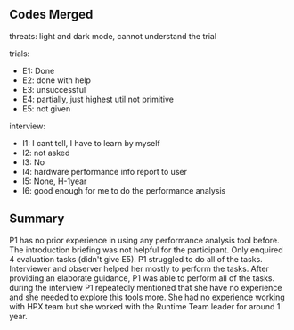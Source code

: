 Codes Merged
----------------------
threats: light and dark mode, cannot understand the trial

trials:

- E1: Done
- E2: done with help
- E3: unsuccessful
- E4: partially, just highest util not primitive
- E5: not given

interview:

- I1: I cant tell, I have to learn by myself
- I2: not asked
- I3: No
- I4: hardware performance info report to user
- I5: None, H-1year
- I6: good enough for me to do the performance analysis

Summary
-------------------------------
P1 has no prior experience in using any performance analysis tool before. The introduction briefing was not helpful for the participant. Only enquired 4 evaluation tasks (didn't give E5).
P1 struggled to do all of the tasks. Interviewer and observer helped her mostly to perform the tasks. After providing an elaborate guidance, P1 was able to perform all of the tasks.
during the interview P1 repeatedly mentioned that she have no experience and she needed to explore this tools more. She had no experience working with HPX team but she worked with the Runtime Team leader for around 1 year.